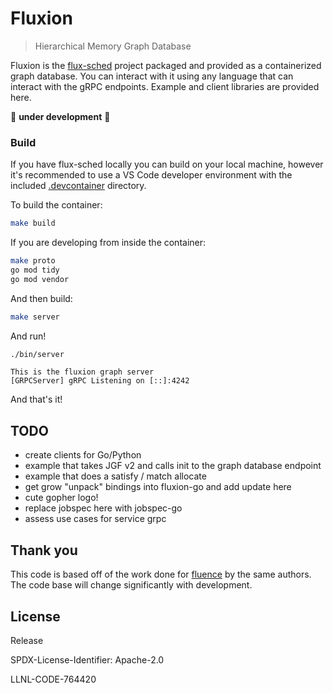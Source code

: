# Fluxion

> Hierarchical Memory Graph Database

Fluxion is the [flux-sched](https://github.com/flux-framework/flux-sched) project packaged and provided as a containerized graph database. You can interact with it using any language that can interact with the gRPC endpoints. Example and client libraries are provided here.

🚧️ **under development** 🚧️

### Build

If you have flux-sched locally you can build on your local machine, however it's recommended to use a VS Code developer environment with the included [.devcontainer](.devcontainer) directory. 

To build the container:

```bash
make build
```

If you are developing from inside the container:

```bash
make proto
go mod tidy
go mod vendor
```

And then build:

```bash
make server
```

And run!

```bash
./bin/server
```
```console
This is the fluxion graph server
[GRPCServer] gRPC Listening on [::]:4242
```

And that's it! 

## TODO

- create clients for Go/Python
- example that takes JGF v2 and calls init to the graph database endpoint
- example that does a satisfy / match allocate
- get grow "unpack" bindings into fluxion-go and add update here
- cute gopher logo!
- replace jobspec here with jobspec-go
- assess use cases for service grpc

## Thank you

This code is based off of the work done for [fluence](https://github.com/flux-framework/flux-k8s) by the same authors.
The code base will change significantly with development.

## License

Release

SPDX-License-Identifier: Apache-2.0

LLNL-CODE-764420
